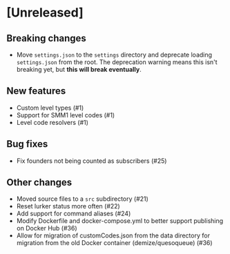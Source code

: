 # [Unreleased]

## Breaking changes

- Move `settings.json` to the `settings` directory and deprecate loading
  `settings.json` from the root. The deprecation warning means this isn't breaking
  yet, but **this will break eventually**.

## New features

- Custom level types (#1)
- Support for SMM1 level codes (#1)
- Level code resolvers (#1)

## Bug fixes

- Fix founders not being counted as subscribers (#25)

## Other changes

- Moved source files to a `src` subdirectory (#21)
- Reset lurker status more often (#22)
- Add support for command aliases (#24)
- Modify Dockerfile and docker-compose.yml to better support publishing on
  Docker Hub (#36)
- Allow for migration of customCodes.json from the data directory for migration
  from the old Docker container (demize/quesoqueue) (#36)
